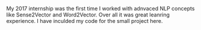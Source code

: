My 2017 internship was the first time I worked with adnvaced NLP concepts like Sense2Vector and Word2Vector. Over all it was great leanring experience. I have inculded my code for the small project here.
